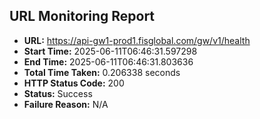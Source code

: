 ## URL Monitoring Report

- **URL:** https://api-gw1-prod1.fisglobal.com/gw/v1/health
- **Start Time:** 2025-06-11T06:46:31.597298
- **End Time:** 2025-06-11T06:46:31.803636
- **Total Time Taken:** 0.206338 seconds
- **HTTP Status Code:** 200
- **Status:** Success
- **Failure Reason:** N/A
